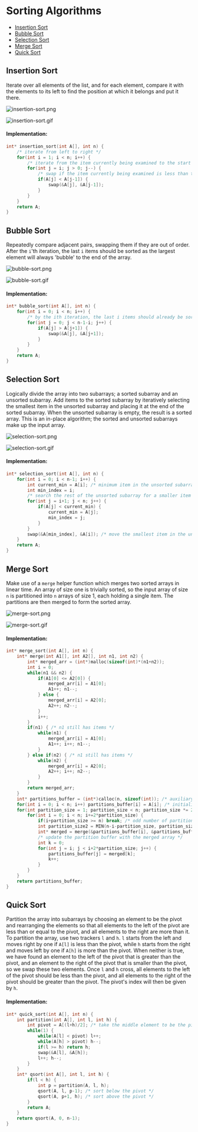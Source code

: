 # Sorting Algorithms

- [Insertion Sort](#insertion-sort)
- [Bubble Sort](#bubble-sort)
- [Selection Sort](#selection-sort)
- [Merge Sort](#merge-sort)
- [Quick Sort](#quick-sort)

## Insertion Sort <a name="insertion-sort"></a>

Iterate over all elements of the list, and for each element, compare it with the elements to its left to find the position at which it belongs and put it there.

![insertion-sort.png](./vis/insertion-sort.png)

![insertion-sort.gif](./vis/insertion-sort.gif)

#### Implementation:

```C
int* insertion_sort(int A[], int n) {
    /* iterate from left to right */
    for(int i = 1; i < n; i++) {
        /* iterate from the item currently being examined to the start of the array */
        for(int j = i; j > 0; j--) {
            /* swap if the item currently being examined is less than the one to its left */
            if(A[j] < A[j-1]) {
                swap(&A[j], &A[j-1]);
            }
        }
    }
    return A;
}
```

## Bubble Sort <a name="bubble-sort"></a>

Repeatedly compare adjacent pairs, swapping them if they are out of order. After the `i`'th iteration, the last `i` items should be sorted as the largest element will always 'bubble' to the end of the array.

![bubble-sort.png](./vis/bubble-sort.png)

![bubble-sort.gif](./vis/bubble-sort.gif)

#### Implementation:

```C
int* bubble_sort(int A[], int n) {
    for(int i = 0; i < n; i++) {
        /* by the ith iteration, the last i items should already be sorted */
        for(int j = 0; j < n-1-i; j++) {
            if(A[j] > A[j+1]) {
                swap(&A[j], &A[j+1]);
            }
        }
    }
    return A;
}
```

## Selection Sort <a name="selection-sort"></a>

Logically divide the array into two subarrays; a sorted subarray and an unsorted subarray. Add items to the sorted subarray by iteratively selecting the smallest item in the unsorted subarray and placing it at the end of the sorted subarray. When the unsorted subarray is empty, the result is a sorted array. This is an in-place algorithm; the sorted and unsorted subarrays make up the input array.

![selection-sort.png](./vis/selection-sort.png)

![selection-sort.gif](./vis/selection-sort.gif)

#### Implementation:

```C
int* selection_sort(int A[], int n) {
    for(int i = 0; i < n-1; i++) {
        int current_min = A[i]; /* minimum item in the unsorted subarray */
        int min_index = i;
        /* search the rest of the unsorted subarray for a smaller item */
        for(int j = i+1; j < n; j++) {
            if(A[j] < current_min) {
                current_min = A[j];
                min_index = j;
            }
        }
        swap(&A[min_index], &A[i]); /* move the smallest item in the unsorted subarray to the end of the sorted subarray */
    }
    return A;
}
```

## Merge Sort <a name="merge-sort"></a>

Make use of a `merge` helper function which merges two sorted arrays in linear time. An array of size one is trivially sorted, so the input array of size `n` is partitioned into `n` arrays of size 1, each holding a single item. The partitions are then merged to form the sorted array.

![merge-sort.png](./vis/merge-sort.png)

![merge-sort.gif](./vis/merge-sort.gif)

#### Implementation:

```C
int* merge_sort(int A[], int n) {
    int* merge(int A1[], int A2[], int n1, int n2) {
        int* merged_arr = (int*)malloc(sizeof(int)*(n1+n2));
        int i = 0;
        while(n1 && n2) {
            if(A1[0] <= A2[0]) {
                merged_arr[i] = A1[0];
                A1++; n1--;
            } else {
                merged_arr[i] = A2[0];
                A2++; n2--;
            }
            i++;
        }
        if(n1) { /* n1 still has items */
            while(n1) {
                merged_arr[i] = A1[0];
                A1++; i++; n1--;
            }
        } else if(n2) { /* n1 still has items */
            while(n2) {
                merged_arr[i] = A2[0];
                A2++; i++; n2--;
            }
        }
        return merged_arr;
    }
    int* partitions_buffer = (int*)calloc(n, sizeof(int)); /* auxiliary storage for sorted partitions */
    for(int i = 0; i < n; i++) partitions_buffer[i] = A[i]; /* initialise array of single item sorted partitions */
    for(int partition_size = 1; partition_size < n; partition_size *= 2) {
        for(int i = 0; i < n; i+=2*partition_size) {
            if(i+partition_size >= n) break; /* odd number of partitions */
            int partition_size2 = MIN(n-i-partition_size, partition_size); /* for when there were previously odd partitions */
            int* merged = merge(&partitions_buffer[i], &partitions_buffer[i+partition_size], partition_size, partition_size2);
            /* update the partition buffer with the merged array */
            int k = 0;
            for(int j = i; j < i+2*partition_size; j++) {
                partitions_buffer[j] = merged[k];
                k++;
            }
        }
    }
    return partitions_buffer;
}
```

## Quick Sort <a name="quick-sort"></a>

Partition the array into subarrays by choosing an element to be the pivot and rearranging the elements so that all elements to the left of the pivot are less than or equal to the pivot, and all elements to the right are more than it. 
To partition the array, use two trackers `l` and `h`. `l` starts from the left and moves right by one if `A[l]` is less than the pivot, while `h` starts from the right and moves left by one if `A[h]` is more than the pivot. When neither is true, we have found an element to the left of the pivot that is greater than the pivot, and an element to the right of the pivot that is smaller than the pivot, so we swap these two elements. Once `l` and `h` cross, all elements to the left of the pivot should be less than the pivot, and all elements to the right of the pivot should be greater than the pivot. The pivot's index will then be given by `h`.

#### Implementation:

```C
int* quick_sort(int A[], int n) {
    int partition(int A[], int l, int h) {
        int pivot = A[(l+h)/2]; /* take the middle element to be the pivot */
        while(1) {
            while(A[l] < pivot) l++;
            while(A[h] > pivot) h--;
            if(l >= h) return h;
            swap(&A[l], &A[h]);
            l++; h--;
        }
    }
    int* qsort(int A[], int l, int h) {
        if(l < h) {
            int p = partition(A, l, h);
            qsort(A, l, p-1); /* sort below the pivot */
            qsort(A, p+1, h); /* sort above the pivot */
        }
        return A;
    }
    return qsort(A, 0, n-1);
}
```

